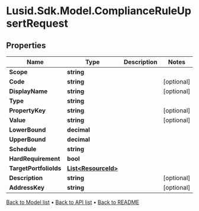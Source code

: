 # Lusid.Sdk.Model.ComplianceRuleUpsertRequest

## Properties

Name | Type | Description | Notes
------------ | ------------- | ------------- | -------------
**Scope** | **string** |  | 
**Code** | **string** |  | [optional] 
**DisplayName** | **string** |  | [optional] 
**Type** | **string** |  | 
**PropertyKey** | **string** |  | [optional] 
**Value** | **string** |  | [optional] 
**LowerBound** | **decimal** |  | 
**UpperBound** | **decimal** |  | 
**Schedule** | **string** |  | 
**HardRequirement** | **bool** |  | 
**TargetPortfolioIds** | [**List&lt;ResourceId&gt;**](ResourceId.md) |  | 
**Description** | **string** |  | [optional] 
**AddressKey** | **string** |  | [optional] 

[Back to Model list](../README.md#documentation-for-models) &#8226; [Back to API list](../README.md#documentation-for-api-endpoints) &#8226; [Back to README](../README.md)

